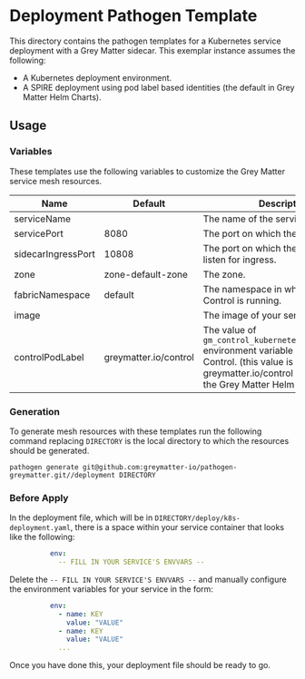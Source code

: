 # Deployment Pathogen Template

This directory contains the pathogen templates for a Kubernetes service deployment with a Grey Matter sidecar. This exemplar instance assumes the following:

- A Kubernetes deployment environment.
- A SPIRE deployment using pod label based identities (the default in Grey Matter Helm Charts).

## Usage

### Variables

These templates use the following variables to customize the Grey Matter service mesh resources.

| Name                     | Default       | Description                                              |
| ------------------------ | ------------- | -------------------------------------------------------- |
| serviceName              |               | The name of the service.                                 |
| servicePort              | 8080          | The port on which the service listens.                   |
| sidecarIngressPort       | 10808         | The port on which the sidecar should listen for ingress. |
| zone                     | zone-default-zone  | The zone.                                           |
| fabricNamespace          | default       | The namespace in which Grey Matter Control is running.   |
| image                    |               | The image of your service to deploy.                     |
| controlPodLabel          | greymatter.io/control | The value of `gm_control_kubernetes_cluster_label` environment variable for Grey Matter Control. (this value is greymatter.io/control by default for the Grey Matter Helm Charts). |

### Generation

To generate mesh resources with these templates run the following command replacing `DIRECTORY` is the local directory to which the resources should be generated.

    pathogen generate git@github.com:greymatter-io/pathogen-greymatter.git//deployment DIRECTORY

### Before Apply

In the deployment file, which will be in `DIRECTORY/deploy/k8s-deployment.yaml`, there is a space within your service container that looks like the following:

```yaml
          env:
            -- FILL IN YOUR SERVICE'S ENVVARS --
```

Delete the `-- FILL IN YOUR SERVICE'S ENVVARS --` and manually configure the environment variables for your service in the form:

```yaml
          env:
            - name: KEY
              value: "VALUE"
            - name: KEY
              value: "VALUE"
            ...
```

Once you have done this, your deployment file should be ready to go.
